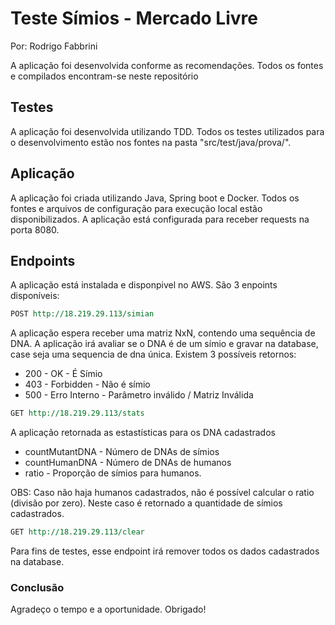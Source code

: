# Teste Símios - Mercado Livre

Por: Rodrigo Fabbrini

A aplicação foi desenvolvida conforme as recomendações.
Todos os fontes e compilados encontram-se neste repositório

## Testes
A aplicação foi desenvolvida utilizando TDD. 
Todos os testes utilizados para o desenvolvimento estão nos fontes na pasta "src/test/java/prova/".

## Aplicação
A aplicação foi criada utilizando Java, Spring boot e Docker. Todos os fontes e arquivos de configuração para execução local estão disponibilizados. A aplicação está configurada para receber requests na porta 8080.


## Endpoints
A aplicação está instalada e disponpivel no AWS.
São 3 enpoints disponíveis:

```rest
POST http://18.219.29.113/simian
```
A aplicação espera receber uma matriz NxN, contendo uma sequência de DNA. A aplicação irá avaliar se o DNA é de um símio e gravar na database, case seja uma sequencia de dna única. Existem 3 possíveis retornos:
  - 200 - OK - É Símio
  - 403 - Forbidden - Não é símio
  - 500 - Erro Interno - Parâmetro inválido / Matriz Inválida


```rest
GET http://18.219.29.113/stats
```
A aplicação retornada as estastísticas para os DNA cadastrados
  - countMutantDNA - Número de DNAs de símios
  - countHumanDNA - Número de DNAs de humanos
  - ratio - Proporção de símios para humanos. 
  
  OBS: Caso não haja humanos cadastrados, não é possível calcular o ratio (divisão por zero). Neste caso é retornado a quantidade de símios cadastrados.


```rest
GET http://18.219.29.113/clear
```
Para fins de testes, esse endpoint irá remover todos os dados cadastrados na database.

### Conclusão

Agradeço o tempo e a oportunidade.
Obrigado!

